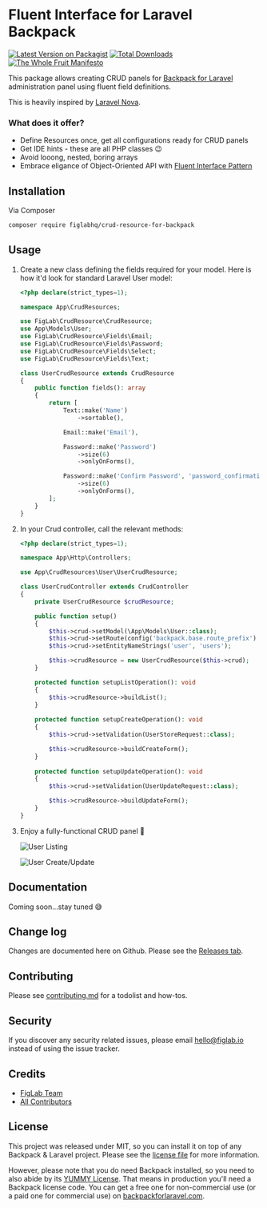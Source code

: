# Fluent Interface for Laravel Backpack

[![Latest Version on Packagist][ico-version]][link-packagist]
[![Total Downloads][ico-downloads]][link-downloads]
[![The Whole Fruit Manifesto](https://img.shields.io/badge/writing%20standard-the%20whole%20fruit-brightgreen)](https://github.com/the-whole-fruit/manifesto)

This package allows creating CRUD panels for [Backpack for Laravel](https://backpackforlaravel.com/) administration panel using fluent field definitions.

This is heavily inspired by [Laravel Nova](https://nova.laravel.com/).

### What does it offer?
- Define Resources once, get all configurations ready for CRUD panels
- Get IDE hints - these are all PHP classes :wink:
- Avoid looong, nested, boring arrays
- Embrace eligance of Object-Oriented API with [Fluent Interface Pattern](https://en.wikipedia.org/wiki/Fluent_interface) 


## Installation

Via Composer

``` bash
composer require figlabhq/crud-resource-for-backpack
```

## Usage

1. Create a new class defining the fields required for your model. Here is how it'd look for standard Laravel User model:
    
    ```php
    <?php declare(strict_types=1);

    namespace App\CrudResources;

    use FigLab\CrudResource\CrudResource;
    use App\Models\User;
    use FigLab\CrudResource\Fields\Email;
    use FigLab\CrudResource\Fields\Password;
    use FigLab\CrudResource\Fields\Select;
    use FigLab\CrudResource\Fields\Text;
    
    class UserCrudResource extends CrudResource
    {
        public function fields(): array
        {
            return [
                Text::make('Name')
                    ->sortable(),
    
                Email::make('Email'),
    
                Password::make('Password')
                    ->size(6)
                    ->onlyOnForms(),
    
                Password::make('Confirm Password', 'password_confirmation')
                    ->size(6)
                    ->onlyOnForms(),
            ];
        }
    }
    
    ```
2. In your Crud controller, call the relevant methods:

    ```php
    <?php declare(strict_types=1);
    
    namespace App\Http\Controllers;
    
    use App\CrudResources\User\UserCrudResource;
    
    class UserCrudController extends CrudController
    {
        private UserCrudResource $crudResource;
    
        public function setup()
        {
            $this->crud->setModel(\App\Models\User::class);
            $this->crud->setRoute(config('backpack.base.route_prefix') . '/users');
            $this->crud->setEntityNameStrings('user', 'users');
    
            $this->crudResource = new UserCrudResource($this->crud);
        }
    
        protected function setupListOperation(): void
        {
            $this->crudResource->buildList();
        }
        
        protected function setupCreateOperation(): void
        {
            $this->crud->setValidation(UserStoreRequest::class);
    
            $this->crudResource->buildCreateForm();
        }
        
        protected function setupUpdateOperation(): void
        {
            $this->crud->setValidation(UserUpdateRequest::class);
    
            $this->crudResource->buildUpdateForm();
        }
    }
    ```

4. Enjoy a fully-functional CRUD panel 🎉

    ![User Listing](https://user-images.githubusercontent.com/171715/176384391-7288e693-19a7-4553-8eb2-46807c05acf8.png)
    
    ![User Create/Update](https://user-images.githubusercontent.com/171715/176384365-ca5e6d44-d634-43a8-b1ca-9a2b8edcdf80.png)

## Documentation

Coming soon...stay tuned 😅

## Change log

Changes are documented here on Github. Please see the [Releases tab](https://github.com/figlabhq/crud-resource-for-backpack/releases).

## Contributing

Please see [contributing.md](contributing.md) for a todolist and how-tos.

## Security

If you discover any security related issues, please email hello@figlab.io instead of using the issue tracker.

## Credits

- [FigLab Team][link-author]
- [All Contributors][link-contributors]

## License

This project was released under MIT, so you can install it on top of any Backpack & Laravel project. Please see the 
[license file](license.md) for more information. 

However, please note that you do need Backpack installed, so you need to also abide by its [YUMMY License](https://github.com/Laravel-Backpack/CRUD/blob/master/LICENSE.md). 
That means in production you'll need a Backpack license code. You can get a free one for non-commercial use 
(or a paid one for commercial use) on [backpackforlaravel.com](https://backpackforlaravel.com).


[ico-version]: https://img.shields.io/packagist/v/figlabhq/crud-resource-for-backpack.svg?style=flat-square
[ico-downloads]: https://img.shields.io/packagist/dt/figlabhq/crud-resource-for-backpack.svg?style=flat-square

[link-packagist]: https://packagist.org/packages/figlabhq/crud-resource-for-backpack
[link-downloads]: https://packagist.org/packages/figlabhq/crud-resource-for-backpack
[link-author]: https://github.com/figlabhq
[link-contributors]: ../../contributors
